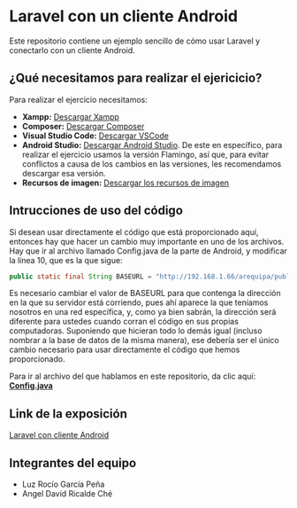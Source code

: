 # Laravel con un cliente Android
Este repositorio contiene un ejemplo sencillo de cómo usar Laravel y conectarlo con un cliente Android. 

## ¿Qué necesitamos para realizar el ejericicio?
Para realizar el ejercicio necesitamos:

- **Xampp:** [Descargar Xampp](https://www.apachefriends.org/es/download.html)
- **Composer:** [Descargar Composer](https://getcomposer.org/download/​)
- **Visual Studio Code:** [Descargar VSCode](https://code.visualstudio.com)
- **Android Studio:** [Descargar Android Studio](https://developer.android.com/). De este en específico, para realizar el ejercicio usamos la versión Flamingo, así que, para evitar conflictos a causa de los cambios en las versiones, les recomendamos descargar esa versión.
- **Recursos de imagen:** [Descargar los recursos de imagen](https://shorturl.at/pRVY5)

## Intrucciones de uso del código
Si desean usar directamente el código que está proporcionado aquí, entonces hay que hacer un cambio muy importante en uno de los archivos. Hay que ir al archivo llamado Config.java de la parte de Android, y modificar la línea 10, que es la que sigue:

```java
public static final String BASEURL = "http://192.168.1.66/arequipa/public/api/";
```

Es necesario cambiar el valor de BASEURL para que contenga la dirección en la que su servidor está corriendo, pues ahí aparece la que teníamos nosotros en una red específica, y, como ya bien sabrán, la dirección será diferente para ustedes cuando corran el código en sus propias computadoras. Suponiendo que hicieran todo lo demás igual (incluso nombrar a la base de datos de la misma manera), ese debería ser el único cambio necesario para usar directamente el código que hemos proporcionado.

Para ir al archivo del que hablamos en este repositorio, da clic aquí: [**Config.java**](https://github.com/LuzR25/Ejercicio_Laravel/blob/ace221c03644afdc7a2a0aef04dd4a00474b0bce/Parte%20de%20Android/Multichat/app/src/main/java/com/example/multichat/Config/Config.java)

## Link de la exposición
[Laravel con cliente Android](https://alumnosuady-my.sharepoint.com/:p:/g/personal/a20216883_alumnos_uady_mx/EbCLaK84xu1MoYY4FrBKHAABI9qQ-Z1_nmNBb6XTWz3nMQ?e=n6FNYV)

## Integrantes del equipo
- Luz Rocío García Peña
- Angel David Ricalde Ché
